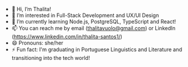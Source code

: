 - 👋 Hi, I’m Thalita!
- 👀 I’m interested in Full-Stack Development and UX/UI Design
- 🌱 I’m currently learning Node.js, PostgreSQL, TypeScript and React!
- 📫 You can reach me by email (thalitavuolo@gmail.com) or LinkedIn (https://www.linkedin.com/in/thalita-santos1/)
- 😄 Pronouns: she/her
- ⚡ Fun fact: I'm graduating in Portuguese Linguistics and Literature and transitioning into the tech world!

<!---
thalitavuolo/thalitavuolo is a ✨ special ✨ repository because its `README.md` (this file) appears on your GitHub profile.
You can click the Preview link to take a look at your changes.
--->
